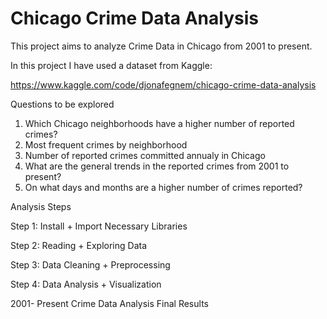 # Chicago Crime Data Analysis

This project aims to analyze Crime Data in Chicago from 2001 to present.

In this project I have used a dataset from Kaggle:

https://www.kaggle.com/code/djonafegnem/chicago-crime-data-analysis

Questions to be explored

1. Which Chicago neighborhoods have a higher number of reported crimes?
2. Most frequent crimes by neighborhood
3. Number of reported crimes committed annualy in Chicago
4. What are the general trends in the reported crimes from 2001 to present?
5. On what days and months are a higher number of crimes reported?

Analysis Steps

Step 1: Install + Import Necessary Libraries

Step 2: Reading + Exploring Data

Step 3: Data Cleaning + Preprocessing

Step 4: Data Analysis + Visualization

2001- Present Crime Data Analysis Final Results
